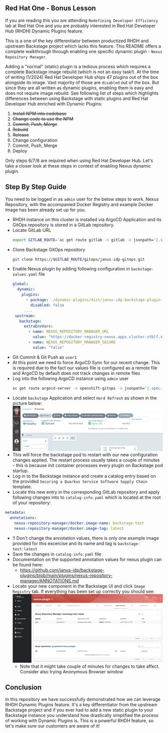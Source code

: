 ## Red Hat One - Bonus Lesson
If you are reading this you are attending `Redefining Developer Efficiency` lab at Red Hat One and you are probably interested in Red Hat Developer Hub (RHDH) Dynamic Plugins feature.

This is a one of the key differentiator between productized RHDH and upstream Backstage project which lacks this feature. This README offers a complete walkthrough through enabling one specific dynamic plugin - `Nexus Repository Manager`.

Adding a "normal" (static) plugin is a tedious process which requires a complete Backstage image rebuild (which is not an easy task!). At the time of writing (1/2024) Red Hat Developer Hub ships 47 plugins out of the box alongside its image. Vast majority of those are `disabled` out of the box. But since they are all written as dynamic plugins, enabling them is easy and does not require image rebuild. See following list of steps which highlights differences between using Backstage with static plugins and Red Hat Developer Hub enriched with Dynamic Plugins:

1. ~~Install NPM into codebase~~
2. ~~Change code to use the NPM~~
3. ~~Commit, Push, Merge~~
4. ~~Rebuild~~
5. ~~Release~~
6. Change configuration
7. Commit, Push, Merge
8. Deploy

Only steps 6/7/8 are required when using Red Hat Developer Hub. Let's take a closer look at these steps in context of enabling Nexus dynamic plugin.

## Step By Step Guide

You need to be logged in as `admin` user for the below steps to work. Nexus Repository, with the accompanied Docker Registry and example Docker Image  has been already set up for you.

- RHDH instance on this cluster is installed via ArgoCD Application and its GitOps repository is stored in a GitLab repository.
- Locate GitLab URL 
    ```bash
   export GITLAB_ROUTE=`oc get route gitlab -n gitlab -o jsonpath='{.spec.host}{"\n"}'
   ```
- Clone Backstage GitOps repository
  ```bash
  git clone https://$GITLAB_ROUTE/gitops/janus-idp-gitops.git    
  ```
- Enable Nexus plugin by adding following configuration in `backstage-values.yaml` file
   ```yaml
   global:
     dynamic:
       plugins:
         - package: ./dynamic-plugins/dist/janus-idp-backstage-plugin-nexus-repository-manager
           disabled: false   
        ....   
    upstream:
      backstage:
        extraEnvVars:
          - name: NEXUS_REPOSITORY_MANAGER_URL
            value: "https://docker-registry-nexus.apps.cluster-ztblf.sandbox3018.opentlc.com"
          - name: NEXUS_REPOSITORY_MANAGER_SECURE
            value: "false"         
   ```  
- Git Commit & Git Push as `user1`
- At this point we need to force ArgoCD Sync for our recent change. This is required due to the fact our values file is configured as a remote file and ArgoCD by default does not track changes in remote files
- Log into the following ArgoCD instance using `admin` user
  ```bash
  oc get route argocd-server -n openshift-gitops -o jsonpath='{.spec.host}{"\n"}' 
  ```
 - Locate `backstage` Application and select `Hard Refresh` as shown in the picture below:
      ![Hard Refresh](images/hard-refresh.png "Hard Refresh")
- This will force the backstage pod to restart with our new configuration changes applied. The restart process usually takes a couple of minutes - this is because init container processes every plugin on Backstage pod startup.
- Log in to the Backstage instance and create a catalog entry based on the provided `Securing a Quarkus Service Software Supply Chain` template.
- Locate this new entry in the corresponding GitLab repository and apply following changes into to `catalog-info.yaml` which is located at the root of your repository:
```yaml
metadata:
  annotations:
    nexus-repository-manager/docker.image-name: backstage-test
    nexus-repository-manager/docker.image-tag: latest
```
 - !! Don't change the annotation values, there is only one example image provided for this excercise and its name and tag is `backstage-test:latest`   
 - Save the changes in `catalog-info.yaml` file
 - Documentation on the supported annotation values for nexus plugin can be found here:
   - https://github.com/janus-idp/backstage-plugins/blob/main/plugins/nexus-repository-manager/ANNOTATIONS.md
- Locate your new component in the Backstage UI and click `Image Registry` tab. If everything has been set up correctly you should see:
  ![Docker Registry Nexus In Backstage](images/nexus-plugin-success.png "Success Nexus")
  - Note that it might take couple of minutes for changes to take affect. Consider also trying Anonymous Browser window

## Conclusion
In this repository we have successfully demonstrated how we can leverage RHDH Dynamic Plugins feature. It's a key differentiator from the upstream Backstage project and if you ever had to add a new static plugin to your Backstage instance you understand how drastically simplified the process of working with Dynamic Plugins is. This is a powerful RHDH feature, so let's make sure our customers are aware of it!



